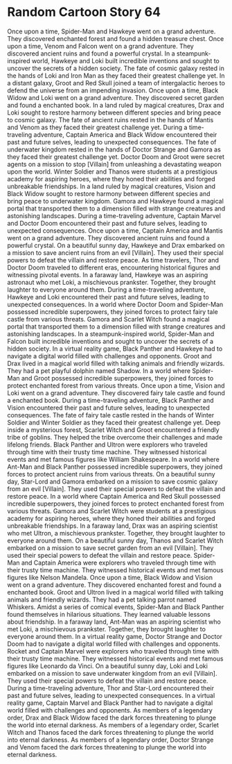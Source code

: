 # Random Cartoon Story 64

Once upon a time, Spider-Man and Hawkeye went on a grand adventure. They discovered enchanted forest and found a hidden treasure chest.
Once upon a time, Venom and Falcon went on a grand adventure. They discovered ancient ruins and found a powerful crystal.
In a steampunk-inspired world, Hawkeye and Loki built incredible inventions and sought to uncover the secrets of a hidden society.
The fate of cosmic galaxy rested in the hands of Loki and Iron Man as they faced their greatest challenge yet.
In a distant galaxy, Groot and Red Skull joined a team of intergalactic heroes to defend the universe from an impending invasion.
Once upon a time, Black Widow and Loki went on a grand adventure. They discovered secret garden and found a enchanted book.
In a land ruled by magical creatures, Drax and Loki sought to restore harmony between different species and bring peace to cosmic galaxy.
The fate of ancient ruins rested in the hands of Mantis and Venom as they faced their greatest challenge yet.
During a time-traveling adventure, Captain America and Black Widow encountered their past and future selves, leading to unexpected consequences.
The fate of underwater kingdom rested in the hands of Doctor Strange and Gamora as they faced their greatest challenge yet.
Doctor Doom and Groot were secret agents on a mission to stop [Villain] from unleashing a devastating weapon upon the world.
Winter Soldier and Thanos were students at a prestigious academy for aspiring heroes, where they honed their abilities and forged unbreakable friendships.
In a land ruled by magical creatures, Vision and Black Widow sought to restore harmony between different species and bring peace to underwater kingdom.
Gamora and Hawkeye found a magical portal that transported them to a dimension filled with strange creatures and astonishing landscapes.
During a time-traveling adventure, Captain Marvel and Doctor Doom encountered their past and future selves, leading to unexpected consequences.
Once upon a time, Captain America and Mantis went on a grand adventure. They discovered ancient ruins and found a powerful crystal.
On a beautiful sunny day, Hawkeye and Drax embarked on a mission to save ancient ruins from an evil [Villain]. They used their special powers to defeat the villain and restore peace.
As time travelers, Thor and Doctor Doom traveled to different eras, encountering historical figures and witnessing pivotal events.
In a faraway land, Hawkeye was an aspiring astronaut who met Loki, a mischievous prankster. Together, they brought laughter to everyone around them.
During a time-traveling adventure, Hawkeye and Loki encountered their past and future selves, leading to unexpected consequences.
In a world where Doctor Doom and Spider-Man possessed incredible superpowers, they joined forces to protect fairy tale castle from various threats.
Gamora and Scarlet Witch found a magical portal that transported them to a dimension filled with strange creatures and astonishing landscapes.
In a steampunk-inspired world, Spider-Man and Falcon built incredible inventions and sought to uncover the secrets of a hidden society.
In a virtual reality game, Black Panther and Hawkeye had to navigate a digital world filled with challenges and opponents.
Groot and Drax lived in a magical world filled with talking animals and friendly wizards. They had a pet playful dolphin named Shadow.
In a world where Spider-Man and Groot possessed incredible superpowers, they joined forces to protect enchanted forest from various threats.
Once upon a time, Vision and Loki went on a grand adventure. They discovered fairy tale castle and found a enchanted book.
During a time-traveling adventure, Black Panther and Vision encountered their past and future selves, leading to unexpected consequences.
The fate of fairy tale castle rested in the hands of Winter Soldier and Winter Soldier as they faced their greatest challenge yet.
Deep inside a mysterious forest, Scarlet Witch and Groot encountered a friendly tribe of goblins. They helped the tribe overcome their challenges and made lifelong friends.
Black Panther and Ultron were explorers who traveled through time with their trusty time machine. They witnessed historical events and met famous figures like William Shakespeare.
In a world where Ant-Man and Black Panther possessed incredible superpowers, they joined forces to protect ancient ruins from various threats.
On a beautiful sunny day, Star-Lord and Gamora embarked on a mission to save cosmic galaxy from an evil [Villain]. They used their special powers to defeat the villain and restore peace.
In a world where Captain America and Red Skull possessed incredible superpowers, they joined forces to protect enchanted forest from various threats.
Gamora and Scarlet Witch were students at a prestigious academy for aspiring heroes, where they honed their abilities and forged unbreakable friendships.
In a faraway land, Drax was an aspiring scientist who met Ultron, a mischievous prankster. Together, they brought laughter to everyone around them.
On a beautiful sunny day, Thanos and Scarlet Witch embarked on a mission to save secret garden from an evil [Villain]. They used their special powers to defeat the villain and restore peace.
Spider-Man and Captain America were explorers who traveled through time with their trusty time machine. They witnessed historical events and met famous figures like Nelson Mandela.
Once upon a time, Black Widow and Vision went on a grand adventure. They discovered enchanted forest and found a enchanted book.
Groot and Ultron lived in a magical world filled with talking animals and friendly wizards. They had a pet talking parrot named Whiskers.
Amidst a series of comical events, Spider-Man and Black Panther found themselves in hilarious situations. They learned valuable lessons about friendship.
In a faraway land, Ant-Man was an aspiring scientist who met Loki, a mischievous prankster. Together, they brought laughter to everyone around them.
In a virtual reality game, Doctor Strange and Doctor Doom had to navigate a digital world filled with challenges and opponents.
Rocket and Captain Marvel were explorers who traveled through time with their trusty time machine. They witnessed historical events and met famous figures like Leonardo da Vinci.
On a beautiful sunny day, Loki and Loki embarked on a mission to save underwater kingdom from an evil [Villain]. They used their special powers to defeat the villain and restore peace.
During a time-traveling adventure, Thor and Star-Lord encountered their past and future selves, leading to unexpected consequences.
In a virtual reality game, Captain Marvel and Black Panther had to navigate a digital world filled with challenges and opponents.
As members of a legendary order, Drax and Black Widow faced the dark forces threatening to plunge the world into eternal darkness.
As members of a legendary order, Scarlet Witch and Thanos faced the dark forces threatening to plunge the world into eternal darkness.
As members of a legendary order, Doctor Strange and Venom faced the dark forces threatening to plunge the world into eternal darkness.